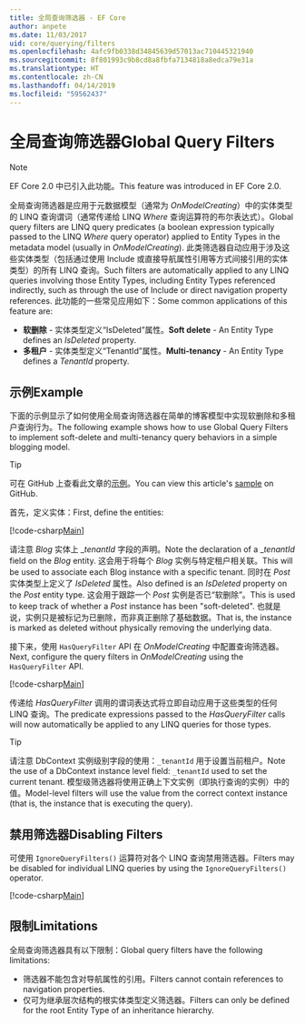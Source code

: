 ```yaml
---
title: 全局查询筛选器 - EF Core
author: anpete
ms.date: 11/03/2017
uid: core/querying/filters
ms.openlocfilehash: 4afc9fb0338d34845639d57013ac710445321940
ms.sourcegitcommit: 8f801993c9b8cd8a8fbfa7134818a8edca79e31a
ms.translationtype: HT
ms.contentlocale: zh-CN
ms.lasthandoff: 04/14/2019
ms.locfileid: "59562437"
---
```

# <a name="global-query-filters"></a><span data-ttu-id="f78d7-102">全局查询筛选器</span><span class="sxs-lookup"><span data-stu-id="f78d7-102">Global Query Filters</span></span>

> [!NOTE]
> <span data-ttu-id="f78d7-103">EF Core 2.0 中已引入此功能。</span><span class="sxs-lookup"><span data-stu-id="f78d7-103">This feature was introduced in EF Core 2.0.</span></span>

<span data-ttu-id="f78d7-104">全局查询筛选器是应用于元数据模型（通常为 *OnModelCreating*）中的实体类型的 LINQ 查询谓词（通常传递给 LINQ *Where* 查询运算符的布尔表达式）。</span><span class="sxs-lookup"><span data-stu-id="f78d7-104">Global query filters are LINQ query predicates (a boolean expression typically passed to the LINQ *Where* query operator) applied to Entity Types in the metadata model (usually in *OnModelCreating*).</span></span> <span data-ttu-id="f78d7-105">此类筛选器自动应用于涉及这些实体类型（包括通过使用 Include 或直接导航属性引用等方式间接引用的实体类型）的所有 LINQ 查询。</span><span class="sxs-lookup"><span data-stu-id="f78d7-105">Such filters are automatically applied to any LINQ queries involving those Entity Types, including Entity Types referenced indirectly, such as through the use of Include or direct navigation property references.</span></span> <span data-ttu-id="f78d7-106">此功能的一些常见应用如下：</span><span class="sxs-lookup"><span data-stu-id="f78d7-106">Some common applications of this feature are:</span></span>

* <span data-ttu-id="f78d7-107">**软删除** - 实体类型定义“IsDeleted”属性。</span><span class="sxs-lookup"><span data-stu-id="f78d7-107">**Soft delete** - An Entity Type defines an *IsDeleted* property.</span></span>
* <span data-ttu-id="f78d7-108">**多租户** - 实体类型定义“TenantId”属性。</span><span class="sxs-lookup"><span data-stu-id="f78d7-108">**Multi-tenancy** - An Entity Type defines a *TenantId* property.</span></span>

## <a name="example"></a><span data-ttu-id="f78d7-109">示例</span><span class="sxs-lookup"><span data-stu-id="f78d7-109">Example</span></span>

<span data-ttu-id="f78d7-110">下面的示例显示了如何使用全局查询筛选器在简单的博客模型中实现软删除和多租户查询行为。</span><span class="sxs-lookup"><span data-stu-id="f78d7-110">The following example shows how to use Global Query Filters to implement soft-delete and multi-tenancy query behaviors in a simple blogging model.</span></span>

> [!TIP]
> <span data-ttu-id="f78d7-111">可在 GitHub 上查看此文章的[示例](https://github.com/aspnet/EntityFramework.Docs/tree/master/samples/core/QueryFilters)。</span><span class="sxs-lookup"><span data-stu-id="f78d7-111">You can view this article's [sample](https://github.com/aspnet/EntityFramework.Docs/tree/master/samples/core/QueryFilters) on GitHub.</span></span>

<span data-ttu-id="f78d7-112">首先，定义实体：</span><span class="sxs-lookup"><span data-stu-id="f78d7-112">First, define the entities:</span></span>

[!code-csharp[Main](../../../samples/core/QueryFilters/Program.cs#Entities)]

<span data-ttu-id="f78d7-113">请注意 _Blog_ 实体上 __tenantId_ 字段的声明。</span><span class="sxs-lookup"><span data-stu-id="f78d7-113">Note the declaration of a __tenantId_ field on the _Blog_ entity.</span></span> <span data-ttu-id="f78d7-114">这会用于将每个 _Blog_ 实例与特定租户相关联。</span><span class="sxs-lookup"><span data-stu-id="f78d7-114">This will be used to associate each Blog instance with a specific tenant.</span></span> <span data-ttu-id="f78d7-115">同时在 _Post_ 实体类型上定义了 _IsDeleted_ 属性。</span><span class="sxs-lookup"><span data-stu-id="f78d7-115">Also defined is an _IsDeleted_ property on the _Post_ entity type.</span></span> <span data-ttu-id="f78d7-116">这会用于跟踪一个 _Post_ 实例是否已“软删除”。</span><span class="sxs-lookup"><span data-stu-id="f78d7-116">This is used to keep track of whether a _Post_ instance has been "soft-deleted".</span></span> <span data-ttu-id="f78d7-117">也就是说，实例只是被标记为已删除，而非真正删除了基础数据。</span><span class="sxs-lookup"><span data-stu-id="f78d7-117">That is, the instance is marked as deleted without physically removing the underlying data.</span></span>

<span data-ttu-id="f78d7-118">接下来，使用 ```HasQueryFilter``` API 在 _OnModelCreating_ 中配置查询筛选器。</span><span class="sxs-lookup"><span data-stu-id="f78d7-118">Next, configure the query filters in _OnModelCreating_ using the ```HasQueryFilter``` API.</span></span>

[!code-csharp[Main](../../../samples/core/QueryFilters/Program.cs#Configuration)]

<span data-ttu-id="f78d7-119">传递给 _HasQueryFilter_ 调用的谓词表达式将立即自动应用于这些类型的任何 LINQ 查询。</span><span class="sxs-lookup"><span data-stu-id="f78d7-119">The predicate expressions passed to the _HasQueryFilter_ calls will now automatically be applied to any LINQ queries for those types.</span></span>

> [!TIP]
> <span data-ttu-id="f78d7-120">请注意 DbContext 实例级别字段的使用：```_tenantId``` 用于设置当前租户。</span><span class="sxs-lookup"><span data-stu-id="f78d7-120">Note the use of a DbContext instance level field: ```_tenantId``` used to set the current tenant.</span></span> <span data-ttu-id="f78d7-121">模型级筛选器将使用正确上下文实例（即执行查询的实例）中的值。</span><span class="sxs-lookup"><span data-stu-id="f78d7-121">Model-level filters will use the value from the correct context instance (that is, the instance that is executing the query).</span></span>

## <a name="disabling-filters"></a><span data-ttu-id="f78d7-122">禁用筛选器</span><span class="sxs-lookup"><span data-stu-id="f78d7-122">Disabling Filters</span></span>

<span data-ttu-id="f78d7-123">可使用 ```IgnoreQueryFilters()``` 运算符对各个 LINQ 查询禁用筛选器。</span><span class="sxs-lookup"><span data-stu-id="f78d7-123">Filters may be disabled for individual LINQ queries by using the ```IgnoreQueryFilters()``` operator.</span></span>

[!code-csharp[Main](../../../samples/core/QueryFilters/Program.cs#IgnoreFilters)]

## <a name="limitations"></a><span data-ttu-id="f78d7-124">限制</span><span class="sxs-lookup"><span data-stu-id="f78d7-124">Limitations</span></span>

<span data-ttu-id="f78d7-125">全局查询筛选器具有以下限制：</span><span class="sxs-lookup"><span data-stu-id="f78d7-125">Global query filters have the following limitations:</span></span>

* <span data-ttu-id="f78d7-126">筛选器不能包含对导航属性的引用。</span><span class="sxs-lookup"><span data-stu-id="f78d7-126">Filters cannot contain references to navigation properties.</span></span>
* <span data-ttu-id="f78d7-127">仅可为继承层次结构的根实体类型定义筛选器。</span><span class="sxs-lookup"><span data-stu-id="f78d7-127">Filters can only be defined for the root Entity Type of an inheritance hierarchy.</span></span>
